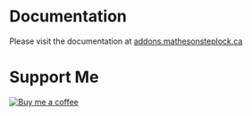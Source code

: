 # Documentation

Please visit the documentation at [addons.mathesonsteplock.ca](https://addons.mathesonsteplock.ca/docs/addons/amcrest2mqtt/basic-config)

# Support Me

[![Buy me a coffee][buymeacoffee-logo]][buymeacoffee]

[buymeacoffee-logo]: https://cdn.buymeacoffee.com/buttons/default-black.png
[buymeacoffee]: https://www.buymeacoffee.com/mathesonstep